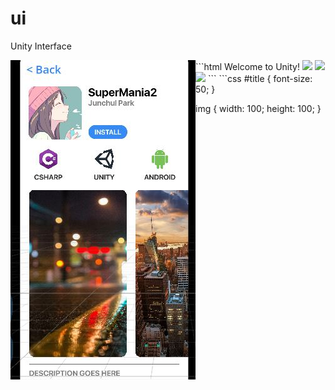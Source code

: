 # ui
Unity Interface

<img align="left" src="sample.jpg">
```html
<body>
  <text id="title">Welcome to Unity!</text>
  
  <scroll>
     <img src="1.jpg" />
     <img src="2.jpg" />
     <img src="3.jpg" />
  </scroll>
</body>
```
```css
#title {
  font-size: 50;
}

img {
  width: 100;
  height: 100;
}
```
